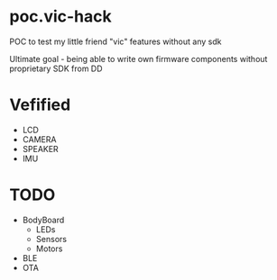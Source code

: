 # poc.vic-hack
POC to test my little friend "vic" features without any sdk

Ultimate goal - being able to write own firmware components without proprietary SDK from DD

# Vefified
- LCD
- CAMERA
- SPEAKER
- IMU

# TODO 
- BodyBoard
  - LEDs
  - Sensors
  - Motors
- BLE
- OTA
